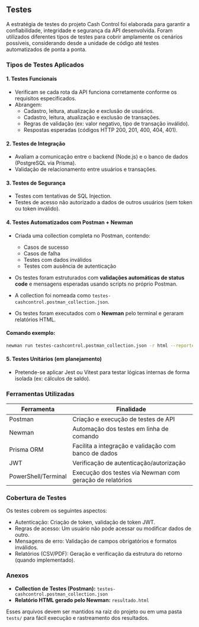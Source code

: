 ## Testes

A estratégia de testes do projeto Cash Control foi elaborada para garantir a confiabilidade, integridade e segurança da API desenvolvida. Foram utilizados diferentes tipos de testes para cobrir amplamente os cenários possíveis, considerando desde a unidade de código até testes automatizados de ponta a ponta.

### Tipos de Testes Aplicados

#### 1. Testes Funcionais

- Verificam se cada rota da API funciona corretamente conforme os requisitos especificados.
- Abrangem:
  - Cadastro, leitura, atualização e exclusão de usuários.
  - Cadastro, leitura, atualização e exclusão de transações.
  - Regras de validação (ex: valor negativo, tipo de transação inválido).
  - Respostas esperadas (códigos HTTP 200, 201, 400, 404, 401).

#### 2. Testes de Integração

- Avaliam a comunicação entre o backend (Node.js) e o banco de dados (PostgreSQL via Prisma).
- Validação de relacionamento entre usuários e transações.

#### 3. Testes de Segurança

- Testes com tentativas de SQL Injection.
- Testes de acesso não autorizado a dados de outros usuários (sem token ou token inválido).

#### 4. Testes Automatizados com Postman + Newman

- Criada uma collection completa no Postman, contendo:

  - Casos de sucesso
  - Casos de falha
  - Testes com dados inválidos
  - Testes com ausência de autenticação

- Os testes foram estruturados com **validações automáticas de status code** e mensagens esperadas usando scripts no próprio Postman.

- A collection foi nomeada como `testes-cashcontrol.postman_collection.json`.

- Os testes foram executados com o **Newman** pelo terminal e geraram relatórios HTML.

#### Comando exemplo:

```bash
newman run testes-cashcontrol.postman_collection.json -r html --reporter-html-export resultado.html
```

#### 5. Testes Unitários (em planejamento)

- Pretende-se aplicar Jest ou Vitest para testar lógicas internas de forma isolada (ex: cálculos de saldo).

### Ferramentas Utilizadas

| Ferramenta          | Finalidade                                               |
| ------------------- | -------------------------------------------------------- |
| Postman             | Criação e execução de testes de API                      |
| Newman              | Automação dos testes em linha de comando                 |
| Prisma ORM          | Facilita a integração e validação com banco de dados     |
| JWT                 | Verificação de autenticação/autorização                  |
| PowerShell/Terminal | Execução dos testes via Newman com geração de relatórios |

### Cobertura de Testes

Os testes cobrem os seguintes aspectos:

- Autenticação: Criação de token, validação de token JWT.
- Regras de acesso: Um usuário não pode acessar ou modificar dados de outro.
- Mensagens de erro: Validação de campos obrigatórios e formatos inválidos.
- Relatórios (CSV/PDF): Geração e verificação da estrutura do retorno (quando implementado).

### Anexos

- **Collection de Testes (Postman):** `testes-cashcontrol.postman_collection.json`
- **Relatório HTML gerado pelo Newman:** `resultado.html`

Esses arquivos devem ser mantidos na raiz do projeto ou em uma pasta `tests/` para fácil execução e rastreamento dos resultados.

